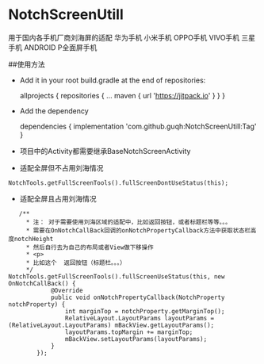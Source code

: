 # NotchScreenUtill
用于国内各手机厂商刘海屏的适配
华为手机
小米手机
OPPO手机
VIVO手机
三星手机
ANDROID P全面屏手机

##使用方法
- Add it in your root build.gradle at the end of repositories:

	allprojects {
		repositories {
			...
			maven { url 'https://jitpack.io' }
		}
	}
- Add the dependency

	dependencies {
	        implementation 'com.github.guqh:NotchScreenUtill:Tag'
	}
- 项目中的Activity都需要继承BaseNotchScreenActivity
- 适配全屏但不占用刘海情况
```
NotchTools.getFullScreenTools().fullScreenDontUseStatus(this);
```
- 适配全屏且占用刘海情况
```
   /**
     * 注： 对于需要使用刘海区域的适配中，比如返回按钮，或者标题栏等等。。。
     * 需要在OnNotchCallBack回调的onNotchPropertyCallback方法中获取状态栏高度notchHeight
     * 然后自行去为自己的布局或者View做下移操作
     * <p>
     * 比如这个  返回按钮（标题栏。。。）
     */
NotchTools.getFullScreenTools().fullScreenUseStatus(this, new OnNotchCallBack() {
            @Override
            public void onNotchPropertyCallback(NotchProperty notchProperty) {
                int marginTop = notchProperty.getMarginTop();
                RelativeLayout.LayoutParams layoutParams = (RelativeLayout.LayoutParams) mBackView.getLayoutParams();
                layoutParams.topMargin += marginTop;
                mBackView.setLayoutParams(layoutParams);
            }
        });
```
